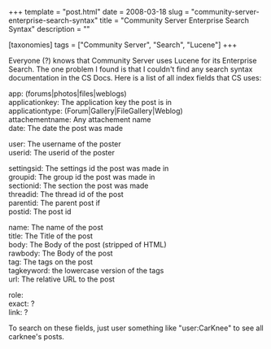 +++
template = "post.html"
date = 2008-03-18
slug = "community-server-enterprise-search-syntax"
title = "Community Server Enterprise Search Syntax"
description = ""

[taxonomies]
tags = ["Community Server", "Search", "Lucene"]
+++

Everyone (?) knows that Community Server uses Lucene for its Enterprise Search. The one problem I found is that I couldn't find any search syntax documentation in the CS Docs. Here is a list of all index fields that CS uses:

<!-- more -->

app: (forums|photos|files|weblogs)  
applicationkey: The application key the post is in  
applicationtype: (Forum|Gallery|FileGallery|Weblog)  
attachementname: Any attachement name  
date: The date the post was made  

user: The username of the poster  
userid: The userid of the poster  

settingsid: The settings id the post was made in  
groupid: The group id the post was made in  
sectionid: The section the post was made  
threadid: The thread id of the post  
parentid: The parent post if  
postid: The post id  

name: The name of the post  
title: The Title of the post  
body: The Body of the post (stripped of HTML)  
rawbody: The Body of the post  
tag: The tags on the post  
tagkeyword: the lowercase version of the tags  
url: The relative URL to the post  

role:  
exact: ?  
link: ?  

To search on these fields, just user something like "user:CarKnee" to see all carknee's posts.